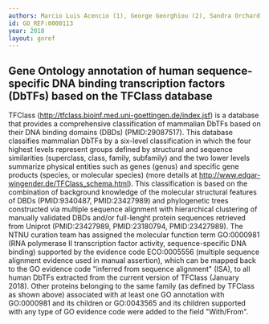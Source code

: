 ```yaml
--- 
authors: Marcio Luis Acencio (1), George Georghiou (2), Sandra Orchard (2), Liv Thommensen (1), Martin Kuiper (1) and Astrid Lægreid (1). (1) Norwegian University of Science and Technology (NTNU), Trondheim, Norway; (2) European Bioinformatics Institute (EBI), Hinxton, Cambridgeshire, United Kingdom
id: GO_REF:0000113
year: 2018
layout: goref
---
```


## Gene Ontology annotation of human sequence-specific DNA binding transcription factors (DbTFs) based on the TFClass database

TFClass (http://tfclass.bioinf.med.uni-goettingen.de/index.jsf) is a database that provides a comprehensive classification of mammalian DbTFs based on their DNA binding domains (DBDs) (PMID:29087517). This database classifies mammalian DbTFs by a six-level classification in which the four highest levels represent groups defined by structural and sequence similarities (superclass, class, family, subfamily) and the two lower levels summarize physical entities such as genes (genus) and specific gene products (species, or molecular species) (more details at http://www.edgar-wingender.de/TFClass_schema.html). This classification is based on the combination of background knowledge of the molecular structural features of DBDs (PMID:9340487, PMID:23427989) and phylogenetic trees constructed via multiple sequence alignment with hierarchical clustering of manually validated DBDs and/or full-lenght protein sequences retrieved from Uniprot (PMID:23427989, PMID:23180794, PMID:23427989). The NTNU curation team has assigned the molecular function term GO:0000981 (RNA polymerase II transcription factor activity, sequence-specific DNA binding) supported by the evidence code ECO:0005556 (multiple sequence alignment evidence used in manual assertion), which can be mapped back to the GO evidence code "inferred from sequence alignment" (ISA), to all human DbTFs extracted from the current version of TFClass (January 2018). Other proteins belonging to the same family (as defined by TFClass as shown above) associated with at least one GO annotation with GO:0000981 and its children or GO:0043565 and its children supported with any type of GO evidence code were added to the field "With/From".
